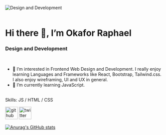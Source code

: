 
![Design and Development](https://images.unsplash.com/photo-1618401479427-c8ef9465fbe1?ixlib=rb-1.2.1&ixid=MnwxMjA3fDB8MHxwaG90by1wYWdlfHx8fGVufDB8fHx8&auto=format&fit=crop&w=1143&q=80)
<br/>
<br/>
# Hi there 👋, I’m Okafor Raphael
### Design and Development
<br/>

- 👀 I’m interested in Frontend Web Design and Development. I really enjoy learning Languages and Frameworks like React, Bootstrap, Tailwind.css.
I also enjoy wireframing, UI and UX in general.
- 🌱 I’m currently learning JavaScript.
<br/>
Skills: JS / HTML / CSS


[<img src='https://cdn.jsdelivr.net/npm/simple-icons@3.0.1/icons/github.svg' alt='github' height='40'>](https://github.com/OkaforRaph)  [<img src='https://cdn.jsdelivr.net/npm/simple-icons@3.0.1/icons/twitter.svg' alt='twitter' height='40'>](https://twitter.com/Raphokafor_)  



[![Anurag's GitHub stats](https://github-readme-stats.vercel.app/api?username=okaforraph)](https://github.com/anuraghazra/github-readme-stats)

<!---
OkaforRaph/OkaforRaph is a ✨ special ✨ repository because its `README.md` (this file) appears on your GitHub profile.
You can click the Preview link to take a look at your changes.
--->
